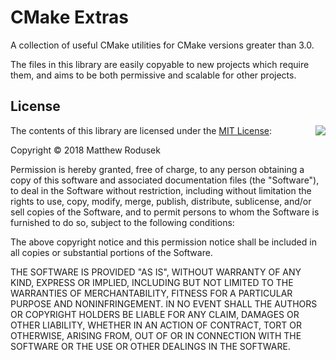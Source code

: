 # CMake Extras

A collection of useful CMake utilities for CMake versions greater than 3.0.

The files in this library are easily copyable to new projects which require
them, and aims to be both permissive and scalable for other projects.

## <a name="license"></a>License

<img align="right" src="http://opensource.org/trademarks/opensource/OSI-Approved-License-100x137.png">

The contents of this library are licensed under the 
[MIT License](http://opensource.org/licenses/MIT):

Copyright &copy; 2018 Matthew Rodusek

Permission is hereby granted, free of charge, to any person obtaining a copy
of this software and associated documentation files (the "Software"), to deal
in the Software without restriction, including without limitation the rights
to use, copy, modify, merge, publish, distribute, sublicense, and/or sell
copies of the Software, and to permit persons to whom the Software is
furnished to do so, subject to the following conditions:

The above copyright notice and this permission notice shall be included in all
copies or substantial portions of the Software.

THE SOFTWARE IS PROVIDED "AS IS", WITHOUT WARRANTY OF ANY KIND, EXPRESS OR
IMPLIED, INCLUDING BUT NOT LIMITED TO THE WARRANTIES OF MERCHANTABILITY,
FITNESS FOR A PARTICULAR PURPOSE AND NONINFRINGEMENT. IN NO EVENT SHALL THE
AUTHORS OR COPYRIGHT HOLDERS BE LIABLE FOR ANY CLAIM, DAMAGES OR OTHER
LIABILITY, WHETHER IN AN ACTION OF CONTRACT, TORT OR OTHERWISE, ARISING FROM,
OUT OF OR IN CONNECTION WITH THE SOFTWARE OR THE USE OR OTHER DEALINGS IN THE
SOFTWARE.